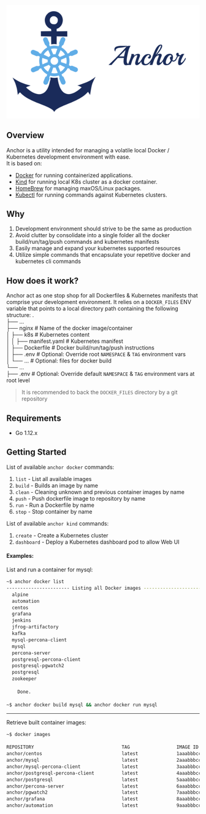 ![anchor-side](assets/anchor-logo-side-600px.png)

## Overview
Anchor is a utility intended for managing a volatile local Docker / Kubernetes development environment with ease.
<br> It is based on:
- [Docker](https://github.com/docker) for running containerized applications.
- [Kind](https://github.com/kubernetes-sigs/kind) for running local K8s cluster as a docker container.
- [HomeBrew](https://github.com/Homebrew/brew) for managing maxOS/Linux packages.
- [Kubectl](https://github.com/kubernetes/kubernetes/tree/master/pkg/kubectl) for running commands against Kubernetes clusters. 

## Why
1. Development environment should strive to be the same as production
2. Avoid clutter by consolidate into a single folder all the docker build/run/tag/push commands and kubernetes manifests   
3. Easily manage and expand your kubernetes supported resources 
4. Utilize simple commands that encapsulate your repetitive docker and kubernetes cli commands

## How does it work?
Anchor act as one stop shop for all Dockerfiles & Kubernetes manifests that comprise your development environment.
It relies on a `DOCKER_FILES` ENV variable that points to a local directory path containing the following structure:
. <br>
├── ... <br>
├── nginx                   # Name of the docker image/container <br> 
│   ├── k8s                 # Kubernetes content <br>
│   │   ├── manifest.yaml   # Kubernetes manifest <br>
│   ├── Dockerfile          # Docker build/run/tag/push instructions <br>
│   ├── .env                # Optional: Override root `NAMESPACE` & `TAG` environment vars <br> 
│   └── ...                 # Optional: files for docker build <br>
└── ... <br>
├── .env                    # Optional: Override default `NAMESPACE` & `TAG` environment vars at root level 

> It is recommended to back the `DOCKER_FILES` directory by a git repository

## Requirements
- Go 1.12.x

## Getting Started

List of available `anchor docker` commands:

1. `list`  - List all available images
2. `build` - Builds an image by name
3. `clean` - Cleaning unknown and previous container images by name
4. `push`  - Push dockerfile image to repository by name
5. `run`   - Run a Dockerfile by name
6. `stop`  - Stop container by name

List of available `anchor kind` commands:

1. `create`    - Create a Kubernetes cluster 
2. `dashboard` - Deploy a Kubernetes dashboard pod to allow Web UI 

#### Examples:

List and run a container for mysql:

```bash
~$ anchor docker list
----------------------- Listing all Docker images ------------------------
  alpine
  automation
  centos
  grafana
  jenkins
  jfrog-artifactory
  kafka
  mysql-percona-client
  mysql
  percona-server
  postgresql-percona-client
  postgresql-pgwatch2
  postgresql
  zookeeper

    Done.

~$ anchor docker build mysql && anchor docker run mysql
```
---

Retrieve built container images:

```bash
~$ docker images

REPOSITORY                                TAG                 IMAGE ID            CREATED             SIZE
anchor/centos                             latest              1aaabbbcccdd        4 weeks ago         202MB
anchor/mysql                              latest              2aaabbbcccdd        4 weeks ago         477MB
anchor/mysql-percona-client               latest              3aaabbbcccdd        4 weeks ago         396MB
anchor/postgresql-percona-client          latest              4aaabbbcccdd        4 weeks ago         396MB
anchor/postgresql                         latest              5aaabbbcccdd        4 weeks ago         312MB
anchor/percona-server                     latest              6aaabbbcccdd        4 weeks ago         1.08GB
anchor/pgwatch2                           latest              7aaabbbcccdd        4 weeks ago         1.06GB
anchor/grafana                            latest              8aaabbbcccdd        5 weeks ago         244MB
anchor/automation                         latest              9aaabbbcccdd        6 weeks ago         1.97GB
```

